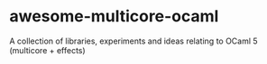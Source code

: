 # awesome-multicore-ocaml
A collection of libraries, experiments and ideas relating to OCaml 5 (multicore + effects)
